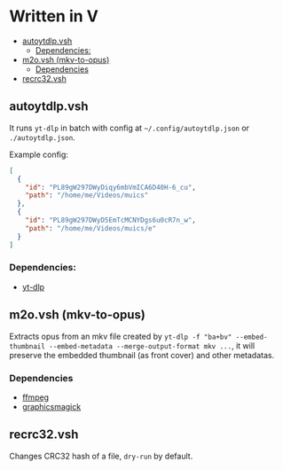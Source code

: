 # Written in V

- [autoytdlp.vsh](#autoytdlpvsh)
  - [Dependencies:](#dependencies)
- [m2o.vsh (mkv-to-opus)](#m2ovsh-mkv-to-opus)
  - [Dependencies](#dependencies-1)
- [recrc32.vsh](#recrc32vsh)

## autoytdlp.vsh

It runs `yt-dlp` in batch with config at `~/.config/autoytdlp.json` or `./autoytdlp.json`.

Example config:

```json
[
  {
    "id": "PL89gW297DWyDiqy6mbVmICA6D40H-6_cu",
    "path": "/home/me/Videos/muics"
  },
  {
    "id": "PL89gW297DWyD5EmTcMCNYDgs6u0cR7n_w",
    "path": "/home/me/Videos/muics/e"
  }
]
```

### Dependencies:

- [yt-dlp](https://github.com/yt-dlp/yt-dlp/wiki/Installation)

## m2o.vsh (mkv-to-opus)

Extracts opus from an mkv file created by `yt-dlp -f "ba+bv" --embed-thumbnail --embed-metadata --merge-output-format mkv ...`, it will preserve the embedded thumbnail (as front cover) and other metadatas.

### Dependencies

- [ffmpeg](https://ffmpeg.org/download.html)
- [graphicsmagick](http://www.graphicsmagick.org/download.html)

## recrc32.vsh

Changes CRC32 hash of a file, `dry-run` by default.
